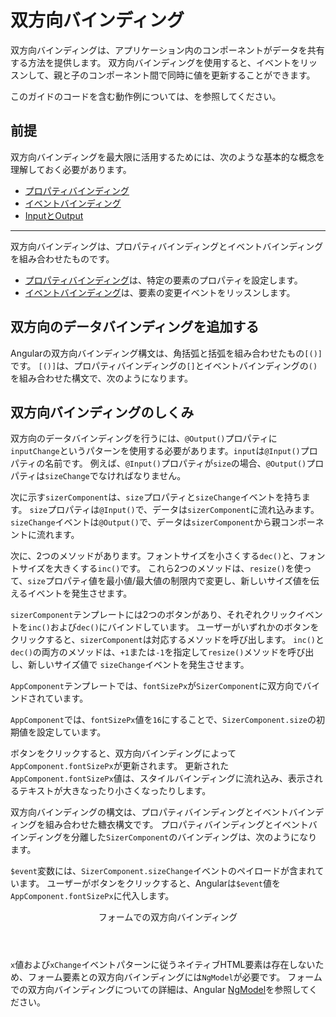 # 双方向バインディング

双方向バインディングは、アプリケーション内のコンポーネントがデータを共有する方法を提供します。
双方向バインディングを使用すると、イベントをリッスンして、親と子のコンポーネント間で同時に値を更新することができます。

<div class="alert is-helpful">

このガイドのコードを含む動作例については、<live-example></live-example>を参照してください。

</div>

## 前提

双方向バインディングを最大限に活用するためには、次のような基本的な概念を理解しておく必要があります。

* [プロパティバインディング](guide/property-binding)
* [イベントバインディング](guide/event-binding)
* [InputとOutput](guide/inputs-outputs)

<hr>

双方向バインディングは、プロパティバインディングとイベントバインディングを組み合わせたものです。

* [プロパティバインディング](guide/property-binding)は、特定の要素のプロパティを設定します。
* [イベントバインディング](guide/event-binding)は、要素の変更イベントをリッスンします。

## 双方向のデータバインディングを追加する

Angularの双方向バインディング構文は、角括弧と括弧を組み合わせたもの`[()]`です。
`[()]`は、プロパティバインディングの`[]`とイベントバインディングの`()`を組み合わせた構文で、次のようになります。

<code-example path="two-way-binding/src/app/app.component.html" header="src/app/app.component.html" region="two-way-syntax"></code-example>

## 双方向バインディングのしくみ

双方向のデータバインディングを行うには、`@Output()`プロパティに`inputChange`というパターンを使用する必要があります。`input`は`@Input()`プロパティの名前です。
例えば、`@Input()`プロパティが`size`の場合、`@Output()`プロパティは`sizeChange`でなければなりません。

次に示す`sizerComponent`は、`size`プロパティと`sizeChange`イベントを持ちます。
`size`プロパティは`@Input()`で、データは`sizerComponent`に流れ込みます。
`sizeChange`イベントは`@Output()`で、データは`sizerComponent`から親コンポーネントに流れます。

次に、2つのメソッドがあります。フォントサイズを小さくする`dec()`と、フォントサイズを大きくする`inc()`です。
これら2つのメソッドは、`resize()`を使って、`size`プロパティ値を最小値/最大値の制限内で変更し、新しいサイズ値を伝えるイベントを発生させます。

<code-example path="two-way-binding/src/app/sizer/sizer.component.ts" region="sizer-component" header="src/app/sizer.component.ts"></code-example>

`sizerComponent`テンプレートには2つのボタンがあり、それぞれクリックイベントを`inc()`および`dec()`にバインドしています。
ユーザーがいずれかのボタンをクリックすると、`sizerComponent`は対応するメソッドを呼び出します。
`inc()`と`dec()`の両方のメソッドは、`+1`または`-1`を指定して`resize()`メソッドを呼び出し、新しいサイズ値で `sizeChange`イベントを発生させます。

<code-example path="two-way-binding/src/app/sizer/sizer.component.html" header="src/app/sizer.component.html"></code-example>


`AppComponent`テンプレートでは、`fontSizePx`が`SizerComponent`に双方向でバインドされています。

<code-example path="two-way-binding/src/app/app.component.html" header="src/app/app.component.html" region="two-way-1"></code-example>

`AppComponent`では、`fontSizePx`値を`16`にすることで、`SizerComponent.size`の初期値を設定しています。

<code-example path="two-way-binding/src/app/app.component.ts" header="src/app/app.component.ts" region="font-size"></code-example>

ボタンをクリックすると、双方向バインディングによって`AppComponent.fontSizePx`が更新されます。
更新された`AppComponent.fontSizePx`値は、スタイルバインディングに流れ込み、表示されるテキストが大きなったり小さくなったりします。

双方向バインディングの構文は、プロパティバインディングとイベントバインディングを組み合わせた糖衣構文です。
プロパティバインディングとイベントバインディングを分離した`SizerComponent`のバインディングは、次のようになります。

<code-example path="two-way-binding/src/app/app.component.html" header="src/app/app.component.html (expanded)" region="two-way-2"></code-example>

`$event`変数には、`SizerComponent.sizeChange`イベントのペイロードが含まれています。
ユーザーがボタンをクリックすると、Angularは`$event`値を`AppComponent.fontSizePx`に代入します。

<div class="callout is-helpful">

  <header>フォームでの双方向バインディング</header>

  `x`値および`xChange`イベントパターンに従うネイティブHTML要素は存在しないため、フォーム要素との双方向バインディングには`NgModel`が必要です。
  フォームでの双方向バインディングについての詳細は、Angular [NgModel](guide/built-in-directives#ngModel)を参照してください。

</div>
